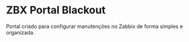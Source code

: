 # ZBX Portal Blackout
Portal criado para configurar manutenções no Zabbix de forma simples e organizada.

